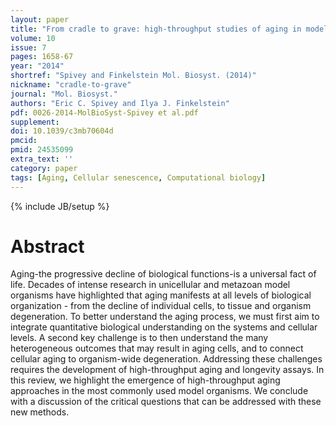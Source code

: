 ```yaml
---
layout: paper
title: "From cradle to grave: high-throughput studies of aging in model organisms."
volume: 10
issue: 7
pages: 1658-67
year: "2014"
shortref: "Spivey and Finkelstein Mol. Biosyst. (2014)"
nickname: "cradle-to-grave"
journal: "Mol. Biosyst."
authors: "Eric C. Spivey and Ilya J. Finkelstein"
pdf: 0026-2014-MolBioSyst-Spivey et al.pdf
supplement:
doi: 10.1039/c3mb70604d
pmcid:
pmid: 24535099
extra_text: ''
category: paper
tags: [Aging, Cellular senescence, Computational biology]
---
```

{% include JB/setup %}

# Abstract

Aging-the progressive decline of biological functions-is a universal fact of life. Decades of intense research in unicellular and metazoan model organisms have highlighted that aging manifests at all levels of biological organization - from the decline of individual cells, to tissue and organism degeneration. To better understand the aging process, we must first aim to integrate quantitative biological understanding on the systems and cellular levels. A second key challenge is to then understand the many heterogeneous outcomes that may result in aging cells, and to connect cellular aging to organism-wide degeneration. Addressing these challenges requires the development of high-throughput aging and longevity assays. In this review, we highlight the emergence of high-throughput aging approaches in the most commonly used model organisms. We conclude with a discussion of the critical questions that can be addressed with these new methods.
